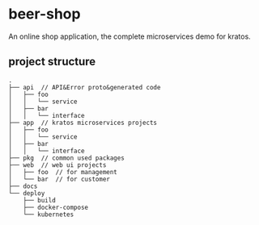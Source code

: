 # beer-shop
An online shop application, the complete microservices demo for kratos.

## project structure
```
.
├── api  // API&Error proto&generated code
│   ├── foo
│   │   └── service
│   ├── bar
│   │   └── interface
├── app  // kratos microservices projects
│   ├── foo
│   │   └── service
│   ├── bar
│   │   └── interface
├── pkg  // common used packages
├── web  // web ui projects
│   ├── foo  // for management
│   └── bar  // for customer
├── docs
└── deploy
    ├── build
    ├── docker-compose
    └── kubernetes
```
